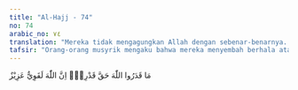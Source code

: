 ```yaml
---
title: "Al-Hajj - 74"
no: 74
arabic_no: ٧٤
translation: "Mereka tidak mengagungkan Allah dengan sebenar-benarnya. Sungguh, Allah Mahakuat, Mahaperkasa."
tafsir: "Orang-orang musyrik mengaku bahwa mereka menyembah berhala atau patung itu adalah untuk mendekatkan diri kepada Allah. Tetapi pengakuan mereka itu dibantah Allah bahwa cara yang mereka lakukan itu, tidak saja menghina Allah, bahkan menganggap bahwa Allah tidak dapat langsung menerima permohonan dan mengabulkan doa hamba-hamba-Nya, sehingga perlu adanya sesuatu yang membantunya sebagai perantara.\n\nSungguh Allah yang berhak disembah itu Mahakuat dan Kuasa, Maha Perkasa, tidak ada sesuatu pun yang dapat mengalahkan-Nya. Dia berbuat menurut yang dikehendaki-Nya, tidak seperti patung yang disembah oleh orang-orang musyrik itu, yang tidak dapat merebut kembali, benda yang telah direbut lalat daripadanya. Allah berfirman:\n\nSungguh Allah, Dialah Pemberi rezeki Yang Mempunyai Kekuatan lagi Sangat Kokoh. (adz-dzariyat/51: 58)"
---
```

مَا قَدَرُوا اللّٰهَ حَقَّ قَدْرِهٖۗ اِنَّ اللّٰهَ لَقَوِيٌّ عَزِيْزٌ 
